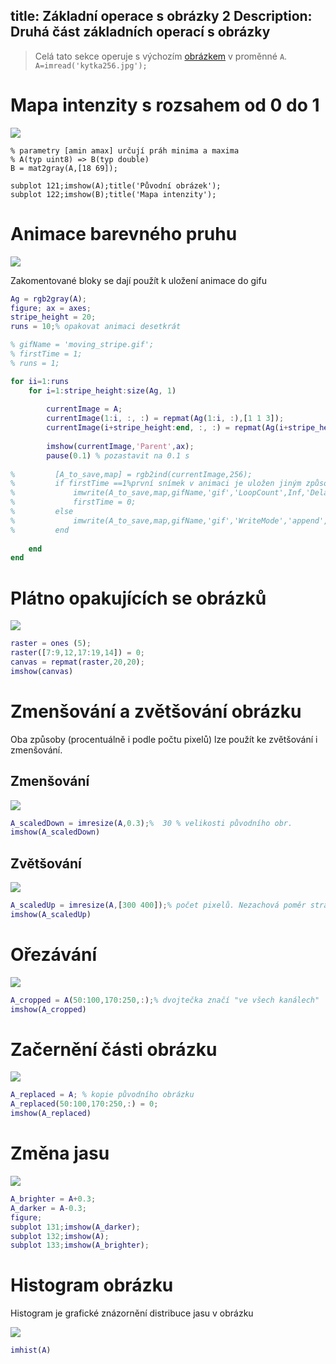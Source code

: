 title: Základní operace s obrázky 2
Description: Druhá část základních operací s obrázky
---
>Celá tato sekce operuje s výchozím [obrázkem](/zodoc/assets/img/kytka256.jpg) v proměnné `A`. `A=imread('kytka256.jpg');`

# Mapa intenzity s rozsahem od 0 do 1
![](../media/2018-10-02-20-49-00.png)
```
% parametry [amin amax] určují práh minima a maxima
% A(typ uint8) => B(typ double)
B = mat2gray(A,[18 69]);

subplot 121;imshow(A);title('Původní obrázek');
subplot 122;imshow(B);title('Mapa intenzity');
```

# Animace barevného pruhu
![](../media/moving_stripe.gif)

Zakomentované bloky se dají použít k uložení animace do gifu

``` matlab
Ag = rgb2gray(A);
figure; ax = axes;
stripe_height = 20;
runs = 10;% opakovat animaci desetkrát

% gifName = 'moving_stripe.gif';
% firstTime = 1;
% runs = 1;

for ii=1:runs 
    for i=1:stripe_height:size(Ag, 1)
        
        currentImage = A;
        currentImage(1:i, :, :) = repmat(Ag(1:i, :),[1 1 3]);
        currentImage(i+stripe_height:end, :, :) = repmat(Ag(i+stripe_height:end, :),[1 1 3]);
        
        imshow(currentImage,'Parent',ax);
        pause(0.1) % pozastavit na 0.1 s
        
%         [A_to_save,map] = rgb2ind(currentImage,256);
%         if firstTime ==1%první snímek v animaci je uložen jiným způsobem
%             imwrite(A_to_save,map,gifName,'gif','LoopCount',Inf,'DelayTime',0.001);
%             firstTime = 0;
%         else
%             imwrite(A_to_save,map,gifName,'gif','WriteMode','append','DelayTime',0.001);
%         end
        
    end
end

```


# Plátno opakujících se obrázků
![](../media/img_repetitive_canvas.png)

``` matlab
raster = ones (5);
raster([7:9,12,17:19,14]) = 0;
canvas = repmat(raster,20,20);
imshow(canvas)
```
# Zmenšování a zvětšování obrázku
Oba způsoby (procentuálně i podle počtu pixelů) lze použít ke zvětšování i zmenšování.
## Zmenšování
![](../media/scaledDown.png)

``` matlab
A_scaledDown = imresize(A,0.3);%  30 % velikosti původního obr.
imshow(A_scaledDown)
```
## Zvětšování
![](../media/scaledUp.png)
```matlab
A_scaledUp = imresize(A,[300 400]);% počet pixelů. Nezachová poměr stran.
imshow(A_scaledUp)
```

# Ořezávání
![](../media/croped.png)
``` matlab
A_cropped = A(50:100,170:250,:);% dvojtečka značí "ve všech kanálech"
imshow(A_cropped)
```
# Začernění části obrázku
![](../media/replaced.png)
``` matlab
A_replaced = A; % kopie původního obrázku
A_replaced(50:100,170:250,:) = 0;
imshow(A_replaced)
```

# Změna jasu
![](../media/brightness.png)
``` matlab
A_brighter = A+0.3;
A_darker = A-0.3;
figure;
subplot 131;imshow(A_darker);
subplot 132;imshow(A);
subplot 133;imshow(A_brighter);
```
# Histogram obrázku

Histogram je grafické znázornění distribuce jasu v obrázku

![](../media/hist.png)
``` matlab
imhist(A)
```
